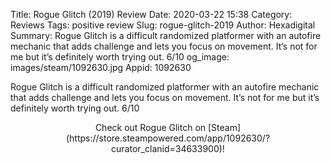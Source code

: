 Title: Rogue Glitch (2019) Review
Date: 2020-03-22 15:38
Category: Reviews
Tags: positive review
Slug: rogue-glitch-2019
Author: Hexadigital
Summary: Rogue Glitch is a difficult randomized platformer with an autofire mechanic that adds challenge and lets you focus on movement. It’s not for me but it’s definitely worth trying out. 6/10
og_image: images/steam/1092630.jpg
Appid: 1092630

Rogue Glitch is a difficult randomized platformer with an autofire mechanic that adds challenge and lets you focus on movement. It’s not for me but it’s definitely worth trying out. 6/10

<center>Check out Rogue Glitch on [Steam](https://store.steampowered.com/app/1092630/?curator_clanid=34633900)!</center>
